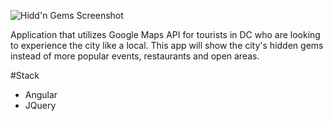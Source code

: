 ![Hidd'n Gems Screenshot](https://i.gyazo.com/13955e480c6e3a1dfa46e9a13aee869e.png)

Application that utilizes Google Maps API for tourists in DC who are looking to experience the city like a local. This app will show the city's hidden gems instead of more popular events, restaurants and open areas.

#Stack
+ Angular
+ JQuery
